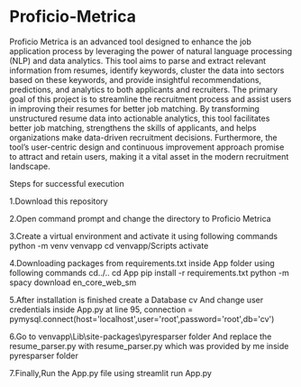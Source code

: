 # Proficio-Metrica

Proficio Metrica is an advanced tool designed to enhance the job application process by leveraging the power of natural language processing (NLP) and data analytics. This tool aims to parse and extract relevant information from resumes, identify keywords, cluster the data into sectors based on these keywords, and provide insightful recommendations, predictions, and analytics to both applicants and recruiters. The primary goal of this project is to streamline the recruitment process and assist users in improving their resumes for better job matching. By transforming unstructured resume data into actionable analytics, this tool facilitates better job matching, strengthens the skills of applicants, and helps organizations make data-driven recruitment decisions. Furthermore, the tool’s user-centric design and continuous improvement approach promise to attract and retain users, making it a vital asset in the modern recruitment landscape.

Steps for successful execution

1.Download this repository

2.Open command prompt and change the directory to Proficio Metrica

3.Create a virtual environment and activate it using following commands python -m venv venvapp cd venvapp/Scripts activate

4.Downloading packages from requirements.txt inside App folder using following commands cd../.. cd App pip install -r requirements.txt python -m spacy download en_core_web_sm

5.After installation is finished create a Database cv And change user credentials inside App.py at line 95, connection = pymysql.connect(host='localhost',user='root',password='root',db='cv')

6.Go to venvapp\Lib\site-packages\pyresparser folder And replace the resume_parser.py with resume_parser.py which was provided by me inside pyresparser folder

7.Finally,Run the App.py file using streamlit run App.py
